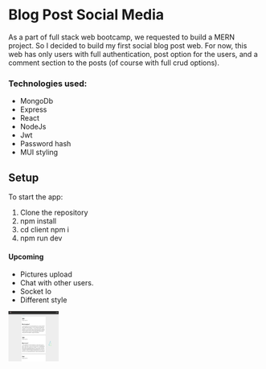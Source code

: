 # Blog Post Social Media #

As a part of full stack web bootcamp, we requested to build a MERN project.
So I decided to build my first social blog post web.
For now, this web has only users with full authentication, post option for the users,
and a comment section to the posts (of course with full crud options).

### Technologies used:
* MongoDb
* Express
* React
* NodeJs
* Jwt
* Password hash
* MUI styling


## Setup ##
To start the app: 
1. Clone the repository
2. npm install
3. cd client npm i
4. npm run dev

#### Upcoming
* Pictures upload
* Chat with other users.
* Socket Io
* Different style

<img src="screenshot.png" width="100" height="100">

